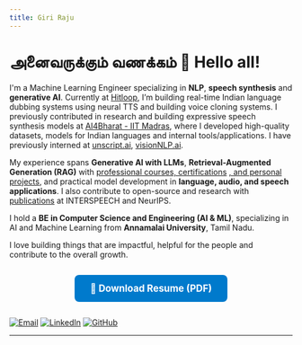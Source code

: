 ```yaml
---
title: Giri Raju
---
```


# அனைவருக்கும் வணக்கம் 🙏 Hello all! 


I'm a Machine Learning Engineer specializing in  **NLP**, **speech synthesis** and **generative AI**. Currently at [Hitloop](https://hitloop.com), I’m building real-time Indian language dubbing systems using neural TTS and building voice cloning systems. I previously contributed in research and building expressive speech synthesis models at [AI4Bharat - IIT Madras](https://ai4bharat.iitm.ac.in), where I developed high-quality datasets, models for Indian languages and internal tools/applications. I have previously interned at [unscript.ai](https://www.unscript.ai), [visionNLP.ai](https://www.visionnlp.com).

My experience spans **Generative AI with LLMs**, **Retrieval-Augmented Generation (RAG)** with [professional courses, certifications](./certifications) [, and personal projects](./projects.md), and practical model development in **language, audio, and speech applications**. I also contribute to open-source and research with [publications](./publications) at INTERSPEECH and NeurIPS.

I hold a **BE in Computer Science and Engineering (AI & ML)**, specializing in AI and Machine Learning from **Annamalai University**, Tamil Nadu. 

I love building things that are impactful, helpful for the people and contribute to the overall growth. 

<div style="display: flex; justify-content: center; margin: 2em 0;">
  <a href="/assets/Giri_Raju_CV.pdf" 
     style="background-color: #007ACC; color: white; font-size: 1.2em; font-weight: bold; padding: 14px 28px; border-radius: 8px; text-decoration: none;">
    📄 Download Resume (PDF)
  </a>
</div>

<!-- ---

## 🛠️ Skills
- **Technologies**: Generative AI, Speech Synthesis, Large Language Models (LLMs), Natural Language Processing (NLP), Retrieval-Augmented Generation (RAG), Audio Processing, Computer Vision, Data Science
- **Languages**: Python, Bash, SQL,  C++ (Intermediate)
- **Frameworks**: PyTorch, TensorFlow, Hugging Face  
- **Tools**: LangChain, Gradio, Streamlit, Git  
- **Infra & Platforms**: Amazon Web Services (EC2, S3, SageMaker), Google Cloud Platform ( Basic Proficiency), Linux, Docker, NVIDIA GPUs  
- **Python Packages**: HuggingFace (Datasets, Transformers), Librosa, Matplotlib, NLTK, NumPy, OpenCV, Pandas, PyTorch, SciPy, Seaborn, TensorFlow, Tkinter, audio processing libraries.			
- **Databases & Vector DBs**: MySQL, PostgreSQL, Pinecone, Chroma

---

## 💼 Work Experience

**🔹 Hitloop (Nov 2024 – Present)**  
Bulding real-time dubbing platform with neural TTS and voice cloning models for Indian languages.

**🔹 AI4Bharat, IIT Madras (Oct 2022 – Oct 2024)**  
Led and contributed to expressive speech synthesis efforts for Indian languages; built TTS datasets and models for Indian langauages.

---

## 📚 Publications

- **End-to-End Indian Language Dubbing with Zero-Shot Speaker Preservation** - INTERSPEECH 2025
- **Rasa: Building Expressive Speech Synthesis Systems for Indian Languages in Low-resource Settings** – INTERSPEECH 2024  
- **Enhancing Out-of-Distribution Performance of Indian TTS Systems for Practical Applications** – INTERSPEECH 2024  
- **IndicVoices-R: Unlocking a Massive Multilingual Multi-speaker Speech Corpus for Scaling Indian TTS** – NeurIPS 2024  

---

## 🚀 Projects

- [📈 Stock Prediction (NLP + LSTM)](https://github.com/GiriRaju45/Numerical-and-sentimental-analysis-for-stock-price-prediction---GRIP)  
- [🔌 Product Classifier](https://github.com/GiriRaju45/parspec-project)  
- [🤖 ML Interview Chatbot](https://github.com/GiriRaju45/ML_Interview_Chatbot-VisionNLP)

--- -->

<!-- 
- 📧 Email: [girirajur023@gmail.com](mailto:girirajur023@gmail.com)
- 💼 [LinkedIn](https://www.linkedin.com/in/giri-raju-787854200/)
- 🧑‍💻 [GitHub](https://github.com/GiriRaju45)
- 📱 Mobile: +91 9159391060 -->

[![Email](https://img.shields.io/badge/email-%234285F4?style=for-the-badge&logo=gmail&logoColor=white)](mailto:girirajur023@gmail.com)
[![LinkedIn](https://img.shields.io/badge/linkedin-%230077B5?style=for-the-badge&logo=linkedin&logoColor=white)](https://www.linkedin.com/in/giri-raju-787854200/)
[![GitHub](https://img.shields.io/badge/github-%2312100E?style=for-the-badge&logo=github&logoColor=white)](https://github.com/GiriRaju45)


---
<!-- _This portfolio is built with [Jekyll](https://jekyllrb.com/) + Cayman, and hosted on [GitHub Pages](https://pages.github.com/)._ -->
